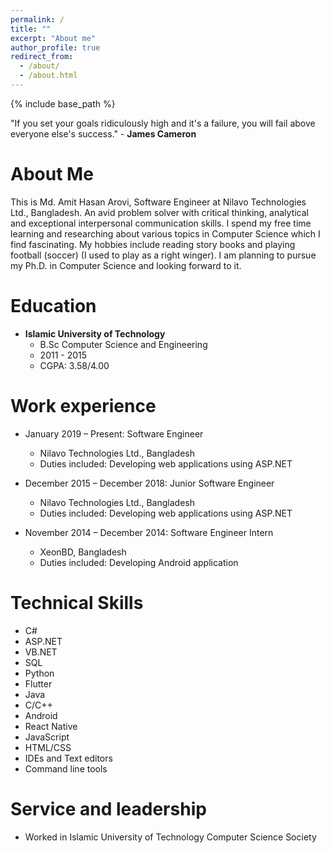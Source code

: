 ```yaml
---
permalink: /
title: ""
excerpt: "About me"
author_profile: true
redirect_from: 
  - /about/
  - /about.html
---
```

{% include base_path %}

"If you set your goals ridiculously high and it's a failure, you will fail above everyone else's success." - **James Cameron**

About Me
======
This is Md. Amit Hasan Arovi, Software Engineer at Nilavo Technologies Ltd., Bangladesh. An avid problem solver with critical thinking, analytical and exceptional interpersonal communication skills. I spend my free time learning and researching about various topics in Computer Science which I find fascinating. My hobbies include reading story books and playing football (soccer) (I used to play as a right winger). I am planning to pursue my Ph.D. in Computer Science and looking forward to it.



Education
======
* **Islamic University of Technology**
  * B.Sc Computer Science and Engineering
  * 2011 - 2015
  * CGPA: 3.58/4.00

Work experience
======
* January 2019 – Present: Software Engineer
  * Nilavo Technologies Ltd., Bangladesh
  * Duties included: Developing web applications using ASP.NET

* December 2015 – December 2018: Junior Software Engineer
  * Nilavo Technologies Ltd., Bangladesh
  * Duties included: Developing web applications using ASP.NET

* November 2014 – December 2014: Software Engineer Intern
  * XeonBD, Bangladesh
  * Duties included: Developing  Android application  
  
  
Technical Skills
======
* C#
* ASP.NET
* VB.NET
* SQL
* Python
* Flutter
* Java
* C/C++
* Android
* React Native
* JavaScript
* HTML/CSS
* IDEs and Text editors
* Command line tools

    
Service and leadership
======
* Worked in Islamic University of Technology Computer Science Society
